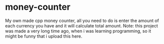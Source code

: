 # money-counter
My own made cpp money counter, all you need to do is enter the amount of each currency you have and it will calculate total amount.
Note: this project was made a very long time ago, when i was learning programming, so it might be funny that i upload this here.
